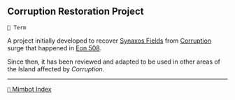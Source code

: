 ## Corruption Restoration Project

`📑 Term`

A project initially developed to recover [Synaxos Fields](<https://zeithalt.github.io/r/synaxos_fields.html>) from [Corruption](<https://zeithalt.github.io/r/corruption.html>) surge that happened in [Eon 508](<https://zeithalt.github.io/t/#eon0508>).

Since then, it has been reviewed and adapted to be used in other areas of the Island affected by _Corruption_.

<!---
keywords:  cr, synaxos
aliases: 
-->
----------
[`📑` Mimbot Index](</index.md#2390>)